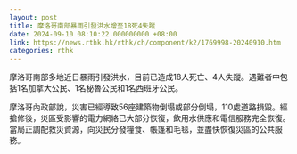 ```yaml
---
layout: post
title: 摩洛哥南部暴雨引發洪水增至18死4失蹤
date: 2024-09-10 08:10:22.000000000 +08:00
link: https://news.rthk.hk/rthk/ch/component/k2/1769998-20240910.htm
categories: rthk
---
```


摩洛哥南部多地近日暴雨引發洪水，目前已造成18人死亡、4人失蹤。遇難者中包括1名加拿大公民、1名秘魯公民和1名西班牙公民。

摩洛哥內政部說，災害已經導致56座建築物倒塌或部分倒塌，110處道路損毀。經搶修後，災區受影響的電力網絡已大部分恢復，飲用水供應和電信服務完全恢復。當局正調配救災資源，向災民分發糧食、帳篷和毛毯，並盡快恢復災區的公共服務。
